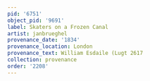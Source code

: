 ```yaml
---
pid: '6751'
object_pid: '9691'
label: Skaters on a Frozen Canal
artist: janbrueghel
provenance_date: '1834'
provenance_location: London
provenance_text: William Esdaile (Lugt 2617
collection: provenance
order: '2208'
---
```

